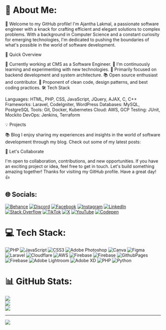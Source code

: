 # 💫 About Me:

👋 Welcome to my GitHub profile! I'm Ajantha Lakmal, a passionate software engineer with a knack for crafting efficient and elegant solutions to complex problems. With a background in Computer Science and a constant curiosity for emerging technologies, I'm dedicated to pushing the boundaries of what's possible in the world of software development.

🚀 Quick Overview

💼 Currently working at CMS as a Software Engineer.
🌱 I’m continuously learning and experimenting with new technologies.
🎯 Primarily focused on backend development and system architecture.
📚 Open source enthusiast and contributor.
🌟 Proponent of clean code, design patterns, and best coding practices.
🛠️ Tech Stack

Languages: HTML, PHP, CSS, JavaScript, JQuery, AJAX, C, C++
Frameworks: Laravel, CodeIgniter, WordPress
Databases: MySQL, PostgreSQL
Tools: Git, Docker, Kubernetes
Cloud: AWS, GCP
Testing: JUnit, Mockito
DevOps: Jenkins, Terraform

💡 Projects

📚 Blog I enjoy sharing my experiences and insights in the world of software development through my blog. Check out some of my latest posts:

🤝 Let's Collaborate

I'm open to collaboration, contributions, and new opportunities. If you have an exciting project or idea, feel free to get in touch. Let's build something amazing together!
Thanks for visiting my GitHub profile. Have a great day! 👍

## 🌐 Socials:
[![Behance](https://img.shields.io/badge/Behance-1769ff?logo=behance&logoColor=white)](https://behance.net/ajanthalakmal) [![Discord](https://img.shields.io/badge/Discord-%237289DA.svg?logo=discord&logoColor=white)](https://discord.gg/aja96) [![Facebook](https://img.shields.io/badge/Facebook-%231877F2.svg?logo=Facebook&logoColor=white)](https://facebook.com/Ajanthalakmal) [![Instagram](https://img.shields.io/badge/Instagram-%23E4405F.svg?logo=Instagram&logoColor=white)](https://instagram.com/ajantha_lakmal) [![LinkedIn](https://img.shields.io/badge/LinkedIn-%230077B5.svg?logo=linkedin&logoColor=white)](https://linkedin.com/in/ajantha-lakmal) [![Stack Overflow](https://img.shields.io/badge/-Stackoverflow-FE7A16?logo=stack-overflow&logoColor=white)](https://stackoverflow.com/users/ajantha-lakmal) [![TikTok](https://img.shields.io/badge/TikTok-%23000000.svg?logo=TikTok&logoColor=white)](https://tiktok.com/@ajanthalakmal) [![X](https://img.shields.io/badge/X-black.svg?logo=X&logoColor=white)](https://x.com/Ajjanthalakkmal) [![YouTube](https://img.shields.io/badge/YouTube-%23FF0000.svg?logo=YouTube&logoColor=white)](https://youtube.com/@ajanthalakmal) [![Codepen](https://img.shields.io/badge/Codepen-000000?style=for-the-badge&logo=codepen&logoColor=white)](https://codepen.io/ajanthalakmal) 

# 💻 Tech Stack:
![PHP](https://img.shields.io/badge/php-%23777BB4.svg?style=for-the-badge&logo=php&logoColor=white) ![JavaScript](https://img.shields.io/badge/javascript-%23323330.svg?style=for-the-badge&logo=javascript&logoColor=%23F7DF1E) ![CSS3](https://img.shields.io/badge/css3-%231572B6.svg?style=for-the-badge&logo=css3&logoColor=white) ![Adobe Photoshop](https://img.shields.io/badge/adobe%20photoshop-%2331A8FF.svg?style=for-the-badge&logo=adobe%20photoshop&logoColor=white) ![Canva](https://img.shields.io/badge/Canva-%2300C4CC.svg?style=for-the-badge&logo=Canva&logoColor=white) ![Figma](https://img.shields.io/badge/figma-%23F24E1E.svg?style=for-the-badge&logo=figma&logoColor=white) ![Laravel](https://img.shields.io/badge/laravel-%23FF2D20.svg?style=for-the-badge&logo=laravel&logoColor=white) ![Cloudflare](https://img.shields.io/badge/Cloudflare-F38020?style=for-the-badge&logo=Cloudflare&logoColor=white) ![AWS](https://img.shields.io/badge/AWS-%23FF9900.svg?style=for-the-badge&logo=amazon-aws&logoColor=white) ![Firebase](https://img.shields.io/badge/firebase-%23039BE5.svg?style=for-the-badge&logo=firebase) ![Firebase](https://img.shields.io/badge/firebase-%23039BE5.svg?style=for-the-badge&logo=firebase) ![GithubPages](https://img.shields.io/badge/github%20pages-121013?style=for-the-badge&logo=github&logoColor=white) ![Firebase](https://img.shields.io/badge/firebase-a08021?style=for-the-badge&logo=firebase&logoColor=ffcd34) ![Adobe Lightroom](https://img.shields.io/badge/Adobe%20Lightroom-31A8FF.svg?style=for-the-badge&logo=Adobe%20Lightroom&logoColor=white) ![Adobe XD](https://img.shields.io/badge/Adobe%20XD-470137?style=for-the-badge&logo=Adobe%20XD&logoColor=#FF61F6) ![PHP](https://img.shields.io/badge/php-%23777BB4.svg?style=for-the-badge&logo=php&logoColor=white) ![Python](https://img.shields.io/badge/python-3670A0?style=for-the-badge&logo=python&logoColor=ffdd54)
# 📊 GitHub Stats:
![](https://github-readme-stats.vercel.app/api?username=ajanthalakmal&theme=dark&hide_border=false&include_all_commits=true&count_private=true)<br/>
![](https://github-readme-streak-stats.herokuapp.com/?user=ajanthalakmal&theme=dark&hide_border=false)<br/>
![](https://github-readme-stats.vercel.app/api/top-langs/?username=ajanthalakmal&theme=dark&hide_border=false&include_all_commits=true&count_private=true&layout=compact)

---
[![](https://visitcount.itsvg.in/api?id=ajanthalakmal&icon=0&color=0)](https://visitcount.itsvg.in)
